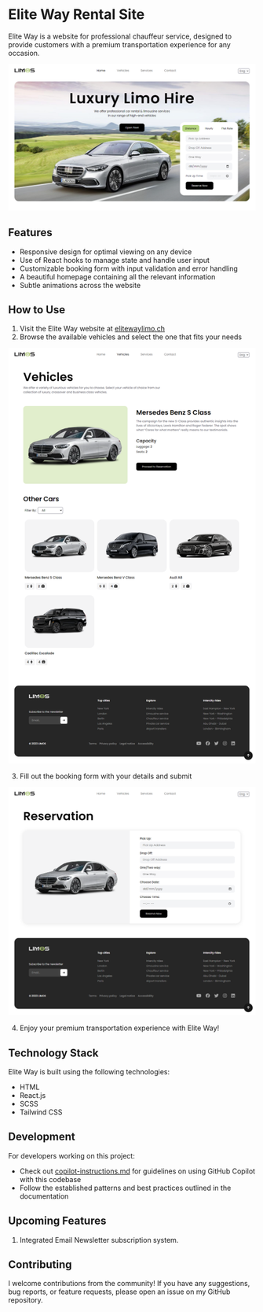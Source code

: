 # Elite Way Rental Site

Elite Way is a website for professional chauffeur service, designed to provide customers with a premium transportation experience for any occasion.

![home-page](screenshots/home-page.png)

## Features

- Responsive design for optimal viewing on any device
- Use of React hooks to manage state and handle user input
- Customizable booking form with input validation and error handling
- A beautiful homepage containing all the relevant information
- Subtle animations across the website

## How to Use

1. Visit the Elite Way website at [elitewaylimo.ch](https://www.elitewaylimo.ch/)
2. Browse the available vehicles and select the one that fits your needs

![vehicles-page](screenshots/vehicles-page.png)

3. Fill out the booking form with your details and submit

![reservation-page](screenshots/reservation-page.png)

4. Enjoy your premium transportation experience with Elite Way!

## Technology Stack

Elite Way is built using the following technologies:

- HTML
- React.js
- SCSS
- Tailwind CSS

## Development

For developers working on this project:
- Check out [copilot-instructions.md](copilot-instructions.md) for guidelines on using GitHub Copilot with this codebase
- Follow the established patterns and best practices outlined in the documentation

## Upcoming Features

1. Integrated Email Newsletter subscription system.

## Contributing

I welcome contributions from the community! If you have any suggestions, bug reports, or feature requests, please open an issue on my GitHub repository.
